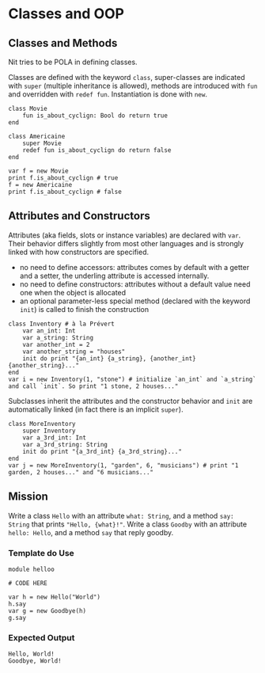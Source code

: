 # Classes and OOP

## Classes and Methods

Nit tries to be POLA in defining classes.

Classes are defined with the keyword `class`, super-classes are indicated with `super` (multiple inheritance is allowed), methods are introduced with `fun` and overridden with `redef fun`.
Instantiation is done with `new`.

~~~nit
class Movie
	fun is_about_cyclign: Bool do return true
end

class Americaine
	super Movie
	redef fun is_about_cyclign do return false
end

var f = new Movie
print f.is_about_cyclign # true
f = new Americaine
print f.is_about_cyclign # false
~~~

## Attributes and Constructors

Attributes (aka fields, slots or instance variables) are declared with `var`.
Their behavior differs slightly from most other languages and is strongly linked with how constructors are specified.

* no need to define accessors: attributes comes by default with a getter and a setter, the underling attribute is accessed internally.
* no need to define constructors: attributes without a default value need one when the object is allocated
* an optional parameter-less special method (declared with the keyword `init`) is called to finish the construction


~~~nit
class Inventory # à la Prévert
	var an_int: Int
	var a_string: String
	var another_int = 2
	var another_string = "houses"
	init do print "{an_int} {a_string}, {another_int} {another_string}..."
end
var i = new Inventory(1, "stone") # initialize `an_int` and `a_string` and call `init`. So print "1 stone, 2 houses..."
~~~

Subclasses inherit the attributes and the constructor behavior and `init` are automatically linked (in fact there is an implicit `super`).

~~~nit
class MoreInventory
	super Inventory
	var a_3rd_int: Int
	var a_3rd_string: String
	init do print "{a_3rd_int} {a_3rd_string}..."
end
var j = new MoreInventory(1, "garden", 6, "musicians") # print "1 garden, 2 houses..." and "6 musicians..."
~~~


## Mission

Write a class `Hello` with an attribute `what: String`, and a method `say: String` that prints `"Hello, {what}!"`.
Write a class `Goodby` with an attribute `hello: Hello`, and a method `say` that reply goodby.

### Template do Use

~~~nit
module helloo

# CODE HERE

var h = new Hello("World")
h.say
var g = new Goodbye(h)
g.say
~~~

### Expected Output

~~~
Hello, World!
Goodbye, World!
~~~
